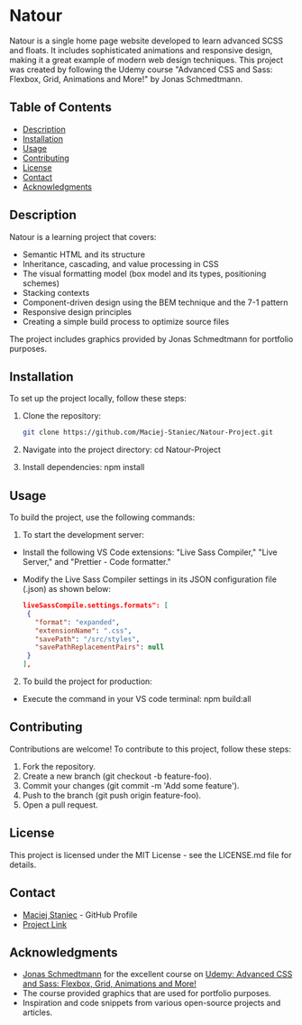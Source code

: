 # Natour

Natour is a single home page website developed to learn advanced SCSS and floats. It includes sophisticated animations and responsive design, making it a great example of modern web design techniques. This project was created by following the Udemy course "Advanced CSS and Sass: Flexbox, Grid, Animations and More!" by Jonas Schmedtmann.

## Table of Contents

- [Description](#description)
- [Installation](#installation)
- [Usage](#usage)
- [Contributing](#contributing)
- [License](#license)
- [Contact](#contact)
- [Acknowledgments](#acknowledgments)

## Description

Natour is a learning project that covers:

- Semantic HTML and its structure
- Inheritance, cascading, and value processing in CSS
- The visual formatting model (box model and its types, positioning schemes)
- Stacking contexts
- Component-driven design using the BEM technique and the 7-1 pattern
- Responsive design principles
- Creating a simple build process to optimize source files

The project includes graphics provided by Jonas Schmedtmann for portfolio purposes.

## Installation

To set up the project locally, follow these steps:

1. Clone the repository:

   ```sh
   git clone https://github.com/Maciej-Staniec/Natour-Project.git

   ```

2. Navigate into the project directory:
   cd Natour-Project

3. Install dependencies:
   npm install

## Usage

To build the project, use the following commands:

1. To start the development server:

- Install the following VS Code extensions: "Live Sass Compiler," "Live Server," and "Prettier - Code formatter."
- Modify the Live Sass Compiler settings in its JSON configuration file (.json) as shown below:

  ```json
  liveSassCompile.settings.formats": [
   {
     "format": "expanded",
     "extensionName": ".css",
     "savePath": "/src/styles",
     "savePathReplacementPairs": null
   }
  ],
  ```

2. To build the project for production:

- Execute the command in your VS code terminal:
  npm build:all

## Contributing

Contributions are welcome! To contribute to this project, follow these steps:

1. Fork the repository.
2. Create a new branch (git checkout -b feature-foo).
3. Commit your changes (git commit -m 'Add some feature').
4. Push to the branch (git push origin feature-foo).
5. Open a pull request.

## License

This project is licensed under the MIT License - see the LICENSE.md file for details.

## Contact

- [Maciej Staniec](https://github.com/Maciej-Staniec/) - GitHub Profile
- [Project Link](https://github.com/Maciej-Staniec/Natour-Project)

## Acknowledgments

- [Jonas Schmedtmann](https://x.com/jonasschmedtman) for the excellent course on [Udemy: Advanced CSS and Sass: Flexbox, Grid, Animations and More!](https://www.udemy.com/course/advanced-css-and-sass)
- The course provided graphics that are used for portfolio purposes.
- Inspiration and code snippets from various open-source projects and articles.
